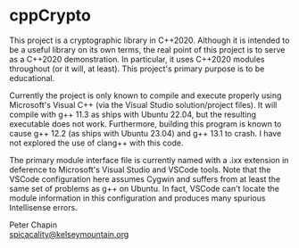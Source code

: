 cppCrypto
=========

This project is a cryptographic library in C++2020. Although it is intended to be a useful
library on its own terms, the real point of this project is to serve as a C++2020 demonstration.
In particular, it uses C++2020 modules throughout (or it will, at least). This project's primary
purpose is to be educational. 

Currently the project is only known to compile and execute properly using Microsoft's Visual C++
(via the Visual Studio solution/project files). It will compile with g++ 11.3 as ships with
Ubuntu 22.04, but the resulting executable does not work. Furthermore, building this program is
known to cause g++ 12.2 (as ships with Ubuntu 23.04) and g++ 13.1 to crash. I have not explored
the use of clang++ with this code.

The primary module interface file is currently named with a .ixx extension in deference to
Microsoft's Visual Studio and VSCode tools. Note that the VSCode configuration here assumes
Cygwin and suffers from at least the same set of problems as g++ on Ubuntu. In fact, VSCode
can't locate the module information in this configuration and produces many spurious
Intellisense errors.

Peter Chapin  
spicacality@kelseymountain.org  
